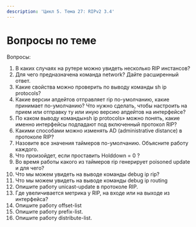 ```yaml
---
description: 'Цикл 5. Тема 27: RIPv2 3.4'
---
```


# Вопросы по теме

Вопросы:  
1. В каких случаях на рутере можно увидеть несколько RIP инстансов?  
2. Для чего предназначена команда network? Дайте расширенный ответ.  
3. Какие свойства можно проверить по выводу команды sh ip protocols?  
4. Какие версии апдейтов отправляет rip по-умолчанию, какие принимает по-умолчанию? Что нужно сделать, чтобы настроить на прием или отправку ту или иную версию апдейтов на интерфейсе?  
5. По каком выводу команды»sh ip protocols» можно понять, какие именно интерфейсы подпадают под включенный протокол RIP?  
6. Какими способами можно изменять AD \(administrative distance\) в протоколе RIP?  
7. Назовите все значения таймеров по-умолчанию. Объясните работу каждого.  
8. Что произойдет, если проставить Holddown = 0 ?  
9. Во время работы какого из таймеров rip генерирует poisoned update и для чего?  
10. Что мы можем увидеть на выводе команды debug ip rip?  
11. Что мы можем увидеть на выводе команды debug ip routing  
12. Опишите работу unicast-update в протоколе RIP.  
13. Где увеличивается метрика у RIP, на входе или на выходе из интерфейса?  
14. Опишите работу offset-list  
15. Опишите работу prefix-list.  
16. Опишите работу distribute-list.  


